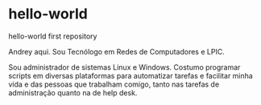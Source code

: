 # hello-world
hello-world first repository

Andrey aqui. Sou Tecnólogo em Redes de Computadores e LPIC. 

Sou administrador de sistemas Linux e Windows. Costumo programar scripts em diversas plataformas para automatizar tarefas e facilitar minha vida e das pessoas que trabalham comigo, tanto nas tarefas de administração quanto na de help desk.
